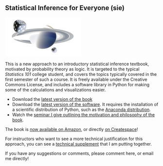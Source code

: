 ## Statistical Inference for Everyone (sie)

<img src="figs/Saturn_with_Dice.png" alt="SIE" style="width: 250px;"/>

This is a new approach to an introductory statistical inference textbook, motivated by probability theory as logic.  It is targeted to the typical *Statistics 101* college student, and covers the topics typically covered in the first semester of such a course.  It is freely available under the Creative Commons License, and includes a software library in Python for making some of the calculations and visualizations easier.  

* Download the [latest version of the book]
* Download the [latest version of the software].  It requires the installation of a scientific distribution of Python, such as the [Anaconda distribution].
* Watch the [seminar I give outlining the motivation and philosophy of the book].


The book is [now available on Amazon], or directly [on Createspace]!

For instructors who want to see a more technical justification for this approach, you can see a [technical supplement] that I am putting together.

If you have any suggestions or comments, please comment here, or email me directly!


[latest version of the book]: https://drive.google.com/open?id=0B0pJ77HPErGWazAweUFZei1WZnM&authuser=0
[latest version of the software]: https://drive.google.com/open?id=0B0pJ77HPErGWSXV2RU81REpPY1E&authuser=0
[Anaconda distribution]: https://store.continuum.io/cshop/anaconda/

[now available on Amazon]: http://www.amazon.com/Statistical-Inference-Everyone-Brian-Blais/dp/1499715072
[technical supplement]: http://nbviewer.ipython.org/github/bblais/Tech-SIE/blob/master/Prologue/Prologue.ipynb
[seminar I give outlining the motivation and philosophy of the book]: http://web.bryant.edu/~bblais/statistical-heresies-the-movie.html
[on Createspace]: https://www.createspace.com/4808244
